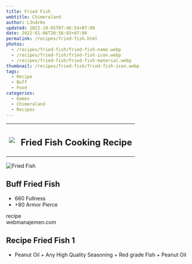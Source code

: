 ```yaml
---
title: Fried Fish
webtitle: Chimeraland
author: L3n4r0x
updated: 2022-10-05T07:46:54+07:00
date: 2022-01-06T20:56:03+07:00
permalink: /recipes/fried-fish.html
photos:
  - /recipes/fried-fish/fried-fish-name.webp
  - /recipes/fried-fish/fried-fish-icon.webp
  - /recipes/fried-fish/fried-fish-material.webp
thumbnail: /recipes/fried-fish/fried-fish-icon.webp
tags:
  - Recipe
  - Buff
  - Food
categories:
  - Games
  - Chimeraland
  - Recipes
---
```


<section id="bootstrap-wrapper"><link rel="stylesheet" href="https://cdn.statically.io/gh/dimaslanjaka/Web-Manajemen/40ac3225/css/bootstrap-4.5-wrapper.css"/><div class="row mb-2"><div class="col-md-12 mb-2"><table class="table" id="post-info"><tbody><tr><td><img class="d-inline-block me-2" src="/chimeraland/recipes/fried-fish/fried-fish-icon.webp" width="auto" height="auto"/></td><td><h1 class="fs-5">Fried Fish Cooking Recipe</h1></td></tr></tbody></table></div></div><div class="card mb-2"><div class="row g-0"><div class="col-sm-4 position-relative mb-2"><img src="/chimeraland/recipes/fried-fish/fried-fish-material.webp" class="card-img fit-cover w-100 h-100" alt="Fried Fish" data-fancybox="true"/></div><div class="col-sm-8 mb-2"><div class="card-body"><h2 class="card-title fs-5">Buff Fried Fish</h2><div class="card-text"><ul><li>660 Fullness</li><li>+80 Armor Pierce</li></ul></div><span class="badge rounded-pill bg-dark">recipe</span></div><div class="card-footer text-end text-muted">webmanajemen.com</div></div></div></div><div class="row mb-2"><div class="col-12 col-lg-6 recipe-item mb-2"><div class="card"><div class="card-body"><h2 class="card-title fs-5">Recipe Fried Fish 1</h2><div class="card-text"><ul><li>Peanut Oil<span> + </span>Any High Quality Seasoning<span> + </span>Red grade Fish<span> + </span>Peanut Oil</li></ul></div></div></div></div></div></section>
